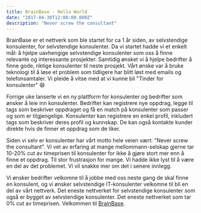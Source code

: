 ```yaml
---
title: BrainBase - Hello World
date: "2017-04-30T12:00:00.000Z"
description: "Never screw the consultant"
---
```


BrainBase er et nettverk som ble startet for ca 1 år siden, av selvstendige konsulenter, for selvstendige konsulenter. Da vi startet hadde vi et enkelt mål: å hjelpe uavhengige selvstendige konsulenter som oss å finne relevante og interessante prosjekter. Samtidig ønsket vi å hjelpe bedrifter å finne gode, riktige konsulenter til neste prosjekt. Vårt ønske var å bruke teknologi til å løse et problem som tidligere har blitt løst med emails og telefonsamtaler. Vi pleide å vitse med at vi kunne bli "Tinder for konsulenter" :smile:

Forrige uke lanserte vi en ny plattform for konsulenter og bedrifter som ønsker å leie inn konsulenter. Bedrifter kan registrere nye oppdrag, legge til tags som beskriver oppdraget og få en match på konsulenter som passer og som er tilgjengelige. Konsulenter kan registrere en enkel profil, inkludert tags som beskriver deres profil og kunnskap. De kan også kontakte kunder direkte hvis de finner et oppdrag som de liker.

Siden vi selv er konsulenter har vårt motto hele veien vært: "Never screw the consultant". Vi vet av erfaring at mange mellommann-selskap gjerne tar 10-20% cut av timeprisen til konsulenter for ikke å gjøre stort mer enn å finne et oppdrag. Til stor frustrasjon for mange. Vi hadde ikke lyst til å være en del av det problemet. Vi vil snakke mer om det i senere innlegg.

Vi ønsker bedrifter velkomne til å jobbe med oss neste gang de skal finne en konsulent, og vi ønsker selvstendige IT-konsulenter velkomne til bli en del av vårt nettverk. Det eneste nettverket for selvstendige konsulenter som også er bygget av selvstendige konsulenter. Det eneste nettverket som tar 0% cut av timeprisen. Velkommen til [BrainBase](https://brainbase.no).
